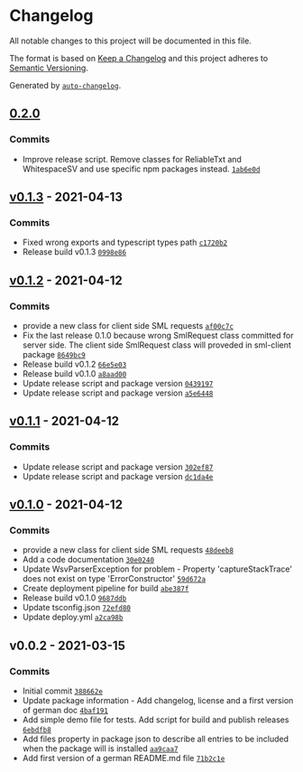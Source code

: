 # Changelog

All notable changes to this project will be documented in this file.

The format is based on [Keep a Changelog](https://keepachangelog.com/en/1.0.0/)
and this project adheres to [Semantic Versioning](https://semver.org/spec/v2.0.0.html).

Generated by [`auto-changelog`](https://github.com/CookPete/auto-changelog).

## [0.2.0](https://github.com/GELight/sml/compare/v0.1.3...0.2.0)

### Commits

- Improve release script. Remove classes for ReliableTxt and WhitespaceSV and use specific npm packages instead. [`1ab6e0d`](https://github.com/GELight/sml/commit/1ab6e0d710dd9382d642ea87fff009c4cf643d37)

## [v0.1.3](https://github.com/GELight/sml/compare/v0.1.2...v0.1.3) - 2021-04-13

### Commits

- Fixed wrong exports and typescript types path [`c1720b2`](https://github.com/GELight/sml/commit/c1720b233c654fb7490ef440006f6e3b812504f2)
- Release build v0.1.3 [`0998e86`](https://github.com/GELight/sml/commit/0998e8627643161629b99c7974290acd4cc4238c)

## [v0.1.2](https://github.com/GELight/sml/compare/v0.1.1...v0.1.2) - 2021-04-12

### Commits

- provide a new class for client side SML requests [`af00c7c`](https://github.com/GELight/sml/commit/af00c7c0869085c42fa76b4e1427249c493ffe4a)
- Fix the last release 0.1.0 because wrong SmlRequest class committed for server side. The client side SmlRequest class will proveded in sml-client package [`8649bc9`](https://github.com/GELight/sml/commit/8649bc988922138feaf4af8e9d4739ea8f4077d9)
- Release build v0.1.2 [`66e5e03`](https://github.com/GELight/sml/commit/66e5e03933369d88ffa909cefb913374574862f1)
- Release build v0.1.0 [`a8aad00`](https://github.com/GELight/sml/commit/a8aad003f5daa71d0d1ad347fcd11e8a1a096012)
- Update release script and package version [`0439197`](https://github.com/GELight/sml/commit/0439197b06120a482868f061dec8b488e792968e)
- Update release script and package version [`a5e6448`](https://github.com/GELight/sml/commit/a5e64480b6f2817288f01781e569ed38cee6f164)

## [v0.1.1](https://github.com/GELight/sml/compare/v0.1.0...v0.1.1) - 2021-04-12

### Commits

- Update release script and package version [`302ef87`](https://github.com/GELight/sml/commit/302ef878cf98d9da4a015467719b247169e2a2fb)
- Update release script and package version [`dc1da4e`](https://github.com/GELight/sml/commit/dc1da4edd78353c1a3ac77df0cf1cad810c7b306)

## [v0.1.0](https://github.com/GELight/sml/compare/v0.0.2...v0.1.0) - 2021-04-12

### Commits

- provide a new class for client side SML requests [`48deeb8`](https://github.com/GELight/sml/commit/48deeb8e43a8dffe79e132ce937957e64c75c94f)
- Add a code documentation [`30e0240`](https://github.com/GELight/sml/commit/30e02400091b3a8aaa32ddb66267cdcbe1571265)
- Update WsvParserException for problem - Property 'captureStackTrace' does not exist on type 'ErrorConstructor' [`59d672a`](https://github.com/GELight/sml/commit/59d672a5339392ec90116aecd6baa2fd004c3821)
- Create deployment pipeline for build [`abe387f`](https://github.com/GELight/sml/commit/abe387f662c61ed3fd944f614efb3e1a28a3a5dd)
- Release build v0.1.0 [`9687ddb`](https://github.com/GELight/sml/commit/9687ddbf2ab41479be2f07760899454b7db8185f)
- Update tsconfig.json [`72efd80`](https://github.com/GELight/sml/commit/72efd80698be9374055e9c287f0e0223def5bade)
- Update deploy.yml [`a2ca98b`](https://github.com/GELight/sml/commit/a2ca98b362595944bc4a6473cc91e6bdf8465d3a)

## v0.0.2 - 2021-03-15

### Commits

- Initial commit [`388662e`](https://github.com/GELight/sml/commit/388662e933cce376e0c0fe2168de7b9c1590e681)
- Update package information - Add changelog, license and a first version of german doc [`4baf191`](https://github.com/GELight/sml/commit/4baf19172d1856fa1fa4dfcf953fef01edb1c370)
- Add simple demo file for tests. Add script for build and publish releases [`6ebdfb8`](https://github.com/GELight/sml/commit/6ebdfb86e56b85c19bea67bfc26f587f06c52ac8)
- Add files property in package json to describe all entries to be included when the package will is installed [`aa9caa7`](https://github.com/GELight/sml/commit/aa9caa7fda083d4468775d0d6c31f36ee907c07d)
- Add first version of a german README.md file [`71b2c1e`](https://github.com/GELight/sml/commit/71b2c1e602007c5dc4313b1b5b5b43a1a3ab6171)
